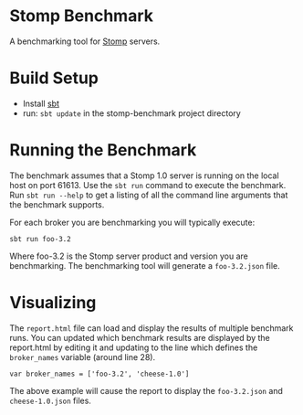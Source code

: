 # Stomp Benchmark

A benchmarking tool for [Stomp](http://stomp.github.com) servers.

# Build Setup

* Install [sbt](http://code.google.com/p/simple-build-tool/wiki/Setup)
* run: `sbt update` in the stomp-benchmark project directory

# Running the Benchmark

The benchmark assumes that a Stomp 1.0 server is running on the local host on port 61613.
Use the `sbt run` command to execute the benchmark.  Run `sbt run --help` to get a listing
of all the command line arguments that the benchmark supports.

For each broker you are benchmarking you will typically execute:

    sbt run foo-3.2

Where foo-3.2 is the Stomp server product and version you are benchmarking.  The benchmarking
tool will generate a `foo-3.2.json` file.  

# Visualizing

The `report.html` file can load and display the results of multiple benchmark runs.
You can updated which benchmark results are displayed by the report.html by editing
it and updating to the line which defines the `broker_names` variable (around line 28).

    var broker_names = ['foo-3.2', 'cheese-1.0']

The above example will cause the report to display the `foo-3.2.json` and `cheese-1.0.json` files.

